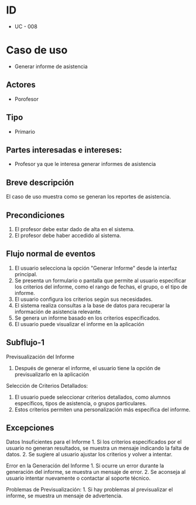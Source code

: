 
# ID
- UC - 008

# Caso de uso
- Generar informe de asistencia

## Actores
- Porofesor

## Tipo
- Primario

## Partes interesadas e intereses:
- Profesor ya que le interesa generar informes de asistencia

## Breve descripción
El caso de uso muestra como se generan los reportes de asistencia.

## Precondiciones
1. El profesor debe estar dado de alta en el sistema.
2. El profesor debe haber accedido al sistema.

## Flujo normal de eventos
1. El usuario selecciona la opción "Generar Informe" desde la interfaz principal.
2. Se presenta un formulario o pantalla que permite al usuario especificar los criterios del informe, como el rango de fechas, el grupo, o el tipo de informe.
3. El usuario configura los criterios según sus necesidades.
4. El sistema realiza consultas a la base de datos para recuperar la información de asistencia relevante.
5. Se genera un informe basado en los criterios especificados.
6. El usuario puede visualizar el informe en la aplicación

## Subflujo-1
Previsualización del Informe
  1. Después de generar el informe, el usuario tiene la opción de previsualizarlo en la aplicación

 Selección de Criterios Detallados:
  1. El usuario puede seleccionar criterios detallados, como alumnos específicos, tipos de asistencia, o grupos particulares.
  2. Estos criterios permiten una personalización más específica del informe.

## Excepciones
Datos Insuficientes para el Informe
     1. Si los criterios especificados por el usuario no generan resultados, se muestra un mensaje indicando la falta de datos.
     2. Se sugiere al usuario ajustar los criterios y volver a intentar.

Error en la Generación del Informe
     1. Si ocurre un error durante la generación del informe, se muestra un mensaje de error.
     2. Se aconseja al usuario intentar nuevamente o contactar al soporte técnico.

Problemas de Previsualización:
     1. Si hay problemas al previsualizar el informe, se muestra un mensaje de advertencia.
